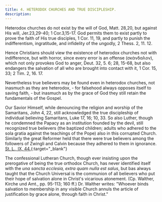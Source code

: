 ```yaml
---
title: 4. HETERODOX CHURCHES AND TRUE DISCIPLESHIP.
description: 
---
```


Heterodox churches do not exist by the will of God, Matt. 28,20, but against His will, Jer.23,29-40; 1 Cor.3,15-17. God permits them to exist partly to prove the faith of His true disciples, 1 Cor. 11, 19, and partly to punish the indifferentism, ingratitude, and infidelity of the ungodly, 2 Thess. 2, 11. 12.

Hence Christians should view the existence of heterodox churches not with indifference, but with horror, since every error is an offense (σκάνδαλον), which not only provokes God to anger, Deut. 32, 5. 6; 28, 15-68, but also endangers the salvation of all who are brought into contact with it, 1 Cor. 15, 33; 2 Tim. 2, 16. 17.

Nevertheless true believers may be found even in heterodox churches, not inasmuch as they are heterodox, - for falsehood always opposes itself to saving faith, - but inasmuch as by the grace of God they still retain the fundamentals of the Gospel.

Our Savior Himself, while denouncing the religion and worship of the Samaritans, John 4, 22, still acknowledged the true discipleship of individual believing Samaritans, Luke 17, 16; 10, 33. So also Luther, though he condemned the Papacy as an institution founded by the devil, still recognized true believers (the baptized children; adults who adhered to the sola gratia against the teachings of the Pope) also in this corrupted Church. Similarly the great Reformer held that there were true believers among the followers of Zwingli and Calvin because they adhered to them in ignorance. [St. L., IX, 44.](https://archive.org/details/st-l-09-deep-l-en/page/n35/mode/2up){:target="_blank"}

The confessional Lutheran Church, though ever insisting upon the prerogative of being the true orthodox Church, has never identified itself with the _una sancta ecclesia, extra quam nulla est salus_, but bas always taught that the Church Universal is the communion of all believers who put their hope of salvation alone in Christ's vicarious atonement. (Cp. Walther, Kirche und Amt., pp. 95-113; 160 ff.) Dr. Walther writes: "Whoever binds salvation to membership in any visible Church annuls the article of justification by grace alone, through faith in Christ."